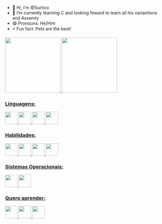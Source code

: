 - 👋 Hi, I’m @Surtivo
- 🌱 I’m currently learning C and looking foward to learn all his variantions and Assemly
- 😄 Pronouns: He/Him
- ⚡ Fun fact: Pets are the best!

<div>
<a href="https://github.com/Surtivo">
<img loading="lazy" height="180em" src="https://github-readme-stats.vercel.app/api/top-langs/?username=seu-usuário-aqui&layout=compact&langs_count=7&theme=dracula"/>
<img loading="lazy" height="180em" src="https://github-readme-stats.vercel.app/api?username=seu-usuário-aqui&show_icons=true&theme=dracula&include_all_commits=true&count_private=true"/>
</div>
  
### Linguagens:

<img src="https://cdn.jsdelivr.net/gh/devicons/devicon@latest/icons/c/c-original.svg" width="40" height="40"/> <img src="https://cdn.jsdelivr.net/gh/devicons/devicon@latest/icons/cplusplus/cplusplus-original.svg" width="40" height="40"/> <img loading="lazy" src="https://cdn.jsdelivr.net/gh/devicons/devicon/icons/java/java-original.svg" width="40" height="40"/> <img src="https://cdn.jsdelivr.net/gh/devicons/devicon@latest/icons/python/python-original-wordmark.svg" width="40" height="40"/>

### Habilidades:

<img src="https://cdn.jsdelivr.net/gh/devicons/devicon@latest/icons/latex/latex-original.svg" width="40" height="40"/> <img src="https://cdn.jsdelivr.net/gh/devicons/devicon@latest/icons/mysql/mysql-original-wordmark.svg" width="40" height="40"/> <img src="https://cdn.jsdelivr.net/gh/devicons/devicon@latest/icons/visualstudio/visualstudio-plain.svg" width="40" height="40"/> <img src="https://cdn.jsdelivr.net/gh/devicons/devicon@latest/icons/vscode/vscode-original-wordmark.svg" width="40" height="40"/>
          
### Sistemas Operacionais:
<img src="https://cdn.jsdelivr.net/gh/devicons/devicon@latest/icons/windows11/windows11-original-wordmark.svg" width="40" height="40"/> <img src="https://cdn.jsdelivr.net/gh/devicons/devicon@latest/icons/linux/linux-original.svg" width="40" height="40"/>
          
### Quero aprender:
<img src="https://cdn.jsdelivr.net/gh/devicons/devicon@latest/icons/lua/lua-plain.svg" width="40" height="40"/> <img src="https://cdn.jsdelivr.net/gh/devicons/devicon@latest/icons/arduino/arduino-original-wordmark.svg" width="40" height="40"/> <img src="https://cdn.jsdelivr.net/gh/devicons/devicon@latest/icons/android/android-original-wordmark.svg" width="40" height="40"/>
          
          

<!---
Surtivo/Surtivo is a ✨ special ✨ repository because its `README.md` (this file) appears on your GitHub profile.
You can click the Preview link to take a look at your changes.
--->

